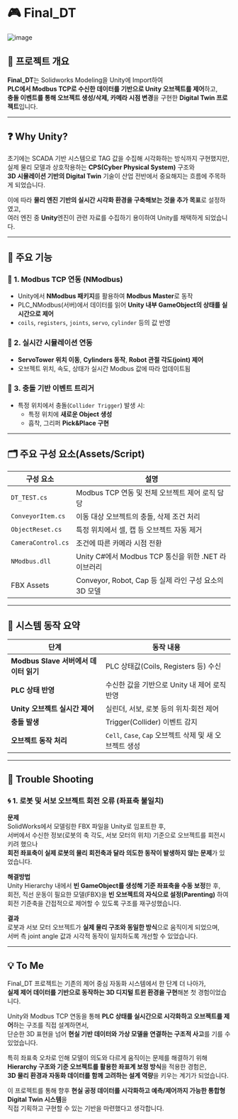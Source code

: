 # 🎮 Final_DT
![image](https://github.com/user-attachments/assets/07918e17-1427-4638-93a5-cf57322e74ec)


## 📘 프로젝트 개요

**Final_DT**는 Solidworks Modeling을 Unity에 Import하여  
**PLC에서 Modbus TCP로 수신한 데이터를 기반으로 Unity 오브젝트를 제어**하고,  
**충돌 이벤트를 통해 오브젝트 생성/삭제, 카메라 시점 변경**을 구현한 **Digital Twin 프로젝트**입니다.

---

## ❓ Why Unity?

초기에는 SCADA 기반 시스템으로 TAG 값을 수집해 시각화하는 방식까지 구현했지만,  
실제 물리 모델과 상호작용하는 **CPS(Cyber Physical System)** 구조와  
**3D 시뮬레이션 기반의 Digital Twin** 기술이 산업 전반에서 중요해지는 흐름에 주목하게 되었습니다.

이에 따라 **물리 엔진 기반의 실시간 시각화 환경을 구축해보는 것을 추가 목표**로 설정하였고,  
여러 엔진 중 **Unity**엔진이 관련 자료를 수집하기 용이하여 Unity를 채택하게 되었습니다.

---

## 🔧 주요 기능

### 🧩 1. Modbus TCP 연동 (NModbus)
- Unity에서 **NModbus 패키지**를 활용하여 **Modbus Master**로 동작
- PLC_NModbus(서버)에서 데이터를 읽어 **Unity 내부 GameObject의 상태를 실시간으로 제어**
- `coils`, `registers`, `joints`, `servo`, `cylinder` 등의 값 반영

### 🧠 2. 실시간 시뮬레이션 연동
- **ServoTower 위치 이동**, **Cylinders 동작**, **Robot 관절 각도(joint) 제어**
- 오브젝트 위치, 속도, 상태가 실시간 Modbus 값에 따라 업데이트됨

### 🎯 3. 충돌 기반 이벤트 트리거
- 특정 위치에서 충돌(`Collider Trigger`) 발생 시:
  - 특정 위치에 **새로운 Object 생성**
  - 흡착, 그리퍼 **Pick&Place 구현**

---

## 🗂️ 주요 구성 요소(Assets/Script)

| 구성 요소 | 설명 |
|-----------|------|
| `DT_TEST.cs` | Modbus TCP 연동 및 전체 오브젝트 제어 로직 담당 |
| `ConveyorItem.cs` | 이동 대상 오브젝트의 충돌, 삭제 조건 처리 |
| `ObjectReset.cs` | 특정 위치에서 셀, 캡 등 오브젝트 자동 제거 |
| `CameraControl.cs` | 조건에 따른 카메라 시점 전환 |
| `NModbus.dll` | Unity C#에서 Modbus TCP 통신을 위한 .NET 라이브러리 |
| FBX Assets | Conveyor, Robot, Cap 등 실제 라인 구성 요소의 3D 모델 |

---

## 🔄 시스템 동작 요약

| **단계**                            | **동작 내용** |
|------------------------------------|----------------|
| **Modbus Slave 서버에서 데이터 읽기** | PLC 상태값(Coils, Registers 등) 수신 |
| **PLC 상태 반영**                  | 수신한 값을 기반으로 Unity 내 제어 로직 반영 |
| **Unity 오브젝트 실시간 제어**      | 실린더, 서보, 로봇 등의 위치·회전 제어 |
| **충돌 발생**                      | Trigger(Collider) 이벤트 감지 |
| **오브젝트 동작 처리**             | `Cell`, `Case`, `Cap` 오브젝트 삭제 및 새 오브젝트 생성 |

---

## 🐞 Trouble Shooting

### 🌀 1. 로봇 및 서보 오브젝트 회전 오류 (좌표축 불일치)

**문제**  
SolidWorks에서 모델링한 FBX 파일을 Unity로 임포트한 후,  
서버에서 수신한 정보(로봇의 축 각도, 서보 모터의 위치) 기준으로 오브젝트를 회전시키려 했으나  
**회전 좌표축이 실제 로봇의 물리 회전축과 달라 의도한 동작이 발생하지 않는 문제**가 있었습니다.

**해결방법**  
Unity Hierarchy 내에서 **빈 GameObject를 생성해 기준 좌표축을 수동 보정**한 후,  
회전, 직선 운동이 필요한 모델(FBX)을 **빈 오브젝트의 자식으로 설정(Parenting)** 하여  
회전 기준축을 간접적으로 제어할 수 있도록 구조를 재구성했습니다.

**결과**  
로봇과 서보 모터 오브젝트가 **실제 물리 구조와 동일한 방식**으로 움직이게 되었으며,  
서버 측 joint angle 값과 시각적 동작이 일치하도록 개선할 수 있었습니다.

---

## 💡 To Me

Final_DT 프로젝트는 기존의 제어 중심 자동화 시스템에서 한 단계 더 나아가,  
**실제 제어 데이터를 기반으로 동작하는 3D 디지털 트윈 환경을 구현**해본 첫 경험이었습니다.

Unity와 Modbus TCP 연동을 통해 **PLC 상태를 실시간으로 시각화하고 오브젝트를 제어**하는 구조를 직접 설계하면서,  
단순한 3D 표현을 넘어 **현실 기반 데이터와 가상 모델을 연결하는 구조적 사고**를 기를 수 있었습니다.

특히 좌표축 오차로 인해 모델이 의도와 다르게 움직이는 문제를 해결하기 위해  
**Hierarchy 구조와 기준 오브젝트를 활용한 좌표계 보정 방식**을 적용한 경험은,  
**3D 물리 환경과 자동화 데이터를 함께 고려하는 설계 역량**을 키우는 계기가 되었습니다.

이 프로젝트를 통해 향후 **현실 공정 데이터를 시각화하고 예측/제어까지 가능한 통합형 Digital Twin 시스템**을  
직접 기획하고 구현할 수 있는 기반을 마련했다고 생각합니다.
